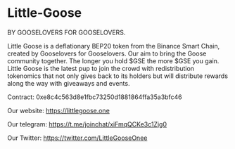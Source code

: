 # Little-Goose
BY GOOSELOVERS FOR GOOSELOVERS.

Little Goose is a deflationary BEP20 token from the Binance Smart Chain, created by Gooselovers for Gooselovers. Our aim to bring the Goose community together. The longer you hold $GSE the more $GSE you gain. Little Goose is the latest pup to join the crowd with redistribution tokenomics that not only gives back to its holders but will distribute rewards along the way with giveaways and events.

Contract: 0xe8c4c563d8e1fbc73250d1881864ffa35a3bfc46

Our website: https://littlegoose.one

Our telegram: https://t.me/joinchat/xiFmqQCKe3c1Zjg0

Our Twitter: https://twitter.com/LittleGooseOnee

